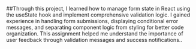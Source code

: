 ##Through this project, I learned how to manage form state in React using the useState hook and implement comprehensive validation logic. I gained experience in handling form submissions, displaying conditional error messages, and separating component logic from styling for better code organization. This assignment helped me understand the importance of user feedback through validation messages and success notifications..
